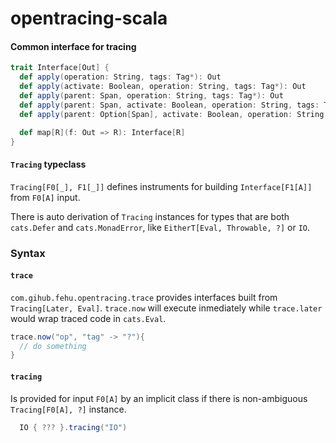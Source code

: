 # opentracing-scala

#### Common interface for tracing

```scala
trait Interface[Out] {
  def apply(operation: String, tags: Tag*): Out
  def apply(activate: Boolean, operation: String, tags: Tag*): Out
  def apply(parent: Span, operation: String, tags: Tag*): Out
  def apply(parent: Span, activate: Boolean, operation: String, tags: Tag*): Out
  def apply(parent: Option[Span], activate: Boolean, operation: String, tags: Map[String, TagValue]): Out

  def map[R](f: Out => R): Interface[R]
}
```

#### `Tracing` typeclass

`Tracing[F0[_], F1[_]]` defines instruments for building `Interface[F1[A]]` from `F0[A]` input.

There is auto derivation of `Tracing` instances for types that are both `cats.Defer` and `cats.MonadError`, like `EitherT[Eval, Throwable, ?]` or `IO`.

### Syntax

#### `trace`

`com.gihub.fehu.opentracing.trace` provides interfaces built from `Tracing[Later, Eval]`.
`trace.now` will execute inmediately while `trace.later` would wrap traced code in `cats.Eval`.

```scala
trace.now("op", "tag" -> "?"){
  // do something
}
```

#### `tracing`

Is provided for input `F0[A]` by an implicit class if there is non-ambiguous `Tracing[F0[A], ?]` instance.

```scala
  IO { ??? }.tracing("IO")
```

